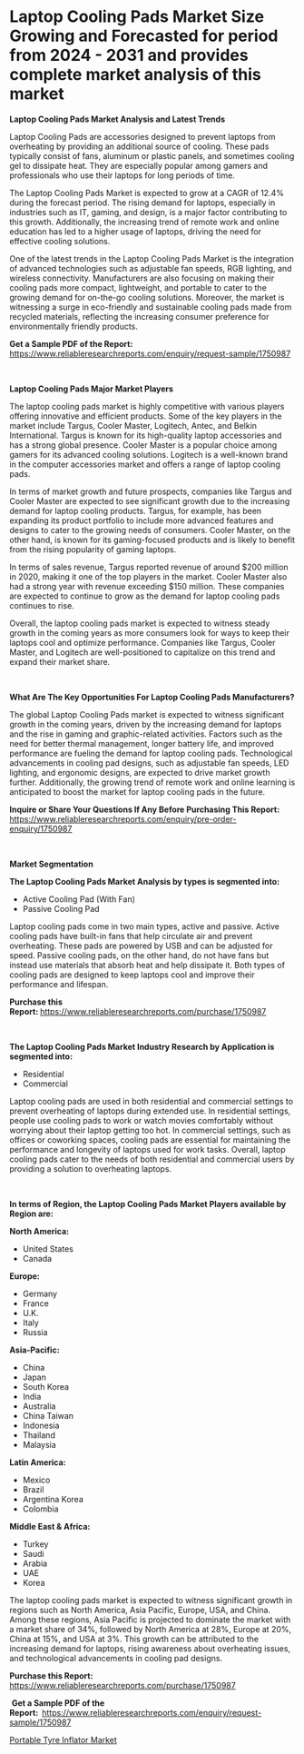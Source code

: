 <p><h1>Laptop Cooling Pads Market Size Growing and Forecasted for period from 2024 - 2031 and provides complete market analysis of this market</h1></p><p><strong>Laptop Cooling Pads Market Analysis and Latest Trends</strong></p>
<p><p>Laptop Cooling Pads are accessories designed to prevent laptops from overheating by providing an additional source of cooling. These pads typically consist of fans, aluminum or plastic panels, and sometimes cooling gel to dissipate heat. They are especially popular among gamers and professionals who use their laptops for long periods of time.</p><p>The Laptop Cooling Pads Market is expected to grow at a CAGR of 12.4% during the forecast period. The rising demand for laptops, especially in industries such as IT, gaming, and design, is a major factor contributing to this growth. Additionally, the increasing trend of remote work and online education has led to a higher usage of laptops, driving the need for effective cooling solutions.</p><p>One of the latest trends in the Laptop Cooling Pads Market is the integration of advanced technologies such as adjustable fan speeds, RGB lighting, and wireless connectivity. Manufacturers are also focusing on making their cooling pads more compact, lightweight, and portable to cater to the growing demand for on-the-go cooling solutions. Moreover, the market is witnessing a surge in eco-friendly and sustainable cooling pads made from recycled materials, reflecting the increasing consumer preference for environmentally friendly products.</p></p>
<p><strong>Get a Sample PDF of the Report:&nbsp;</strong> <a href="https://www.reliableresearchreports.com/enquiry/request-sample/1750987">https://www.reliableresearchreports.com/enquiry/request-sample/1750987</a></p>
<p>&nbsp;</p>
<p><strong>Laptop Cooling Pads Major Market Players</strong></p>
<p><p>The laptop cooling pads market is highly competitive with various players offering innovative and efficient products. Some of the key players in the market include Targus, Cooler Master, Logitech, Antec, and Belkin International. Targus is known for its high-quality laptop accessories and has a strong global presence. Cooler Master is a popular choice among gamers for its advanced cooling solutions. Logitech is a well-known brand in the computer accessories market and offers a range of laptop cooling pads.</p><p>In terms of market growth and future prospects, companies like Targus and Cooler Master are expected to see significant growth due to the increasing demand for laptop cooling products. Targus, for example, has been expanding its product portfolio to include more advanced features and designs to cater to the growing needs of consumers. Cooler Master, on the other hand, is known for its gaming-focused products and is likely to benefit from the rising popularity of gaming laptops.</p><p>In terms of sales revenue, Targus reported revenue of around $200 million in 2020, making it one of the top players in the market. Cooler Master also had a strong year with revenue exceeding $150 million. These companies are expected to continue to grow as the demand for laptop cooling pads continues to rise.</p><p>Overall, the laptop cooling pads market is expected to witness steady growth in the coming years as more consumers look for ways to keep their laptops cool and optimize performance. Companies like Targus, Cooler Master, and Logitech are well-positioned to capitalize on this trend and expand their market share.</p></p>
<p>&nbsp;</p>
<p><strong>What Are The Key Opportunities For Laptop Cooling Pads Manufacturers?</strong></p>
<p><p>The global Laptop Cooling Pads market is expected to witness significant growth in the coming years, driven by the increasing demand for laptops and the rise in gaming and graphic-related activities. Factors such as the need for better thermal management, longer battery life, and improved performance are fueling the demand for laptop cooling pads. Technological advancements in cooling pad designs, such as adjustable fan speeds, LED lighting, and ergonomic designs, are expected to drive market growth further. Additionally, the growing trend of remote work and online learning is anticipated to boost the market for laptop cooling pads in the future.</p></p>
<p><strong>Inquire or Share Your Questions If Any Before Purchasing This Report:</strong> <a href="https://www.reliableresearchreports.com/enquiry/pre-order-enquiry/1750987">https://www.reliableresearchreports.com/enquiry/pre-order-enquiry/1750987</a></p>
<p>&nbsp;</p>
<p><strong>Market Segmentation</strong></p>
<p><strong>The Laptop Cooling Pads Market Analysis by types is segmented into:</strong></p>
<p><ul><li>Active Cooling Pad (With Fan)</li><li>Passive Cooling Pad</li></ul></p>
<p><p>Laptop cooling pads come in two main types, active and passive. Active cooling pads have built-in fans that help circulate air and prevent overheating. These pads are powered by USB and can be adjusted for speed. Passive cooling pads, on the other hand, do not have fans but instead use materials that absorb heat and help dissipate it. Both types of cooling pads are designed to keep laptops cool and improve their performance and lifespan.</p></p>
<p><strong>Purchase this Report:&nbsp;</strong><a href="https://www.reliableresearchreports.com/purchase/1750987">https://www.reliableresearchreports.com/purchase/1750987</a></p>
<p>&nbsp;</p>
<p><strong>The Laptop Cooling Pads Market Industry Research by Application is segmented into:</strong></p>
<p><ul><li>Residential</li><li>Commercial</li></ul></p>
<p><p>Laptop cooling pads are used in both residential and commercial settings to prevent overheating of laptops during extended use. In residential settings, people use cooling pads to work or watch movies comfortably without worrying about their laptop getting too hot. In commercial settings, such as offices or coworking spaces, cooling pads are essential for maintaining the performance and longevity of laptops used for work tasks. Overall, laptop cooling pads cater to the needs of both residential and commercial users by providing a solution to overheating laptops.</p></p>
<p>&nbsp;</p>
<p><strong>In terms of Region, the Laptop Cooling Pads Market Players available by Region are:</strong></p>
<p>
    <p> <strong> North America: </strong>
        <ul>
            <li>United States</li>
            <li>Canada</li>
        </ul>
        </p> 
    <p> <strong> Europe: </strong>
        <ul>
            <li>Germany</li>
            <li>France</li>
            <li>U.K.</li>
            <li>Italy</li>
            <li>Russia</li>
        </ul>
        </p> 
    <p> <strong> Asia-Pacific: </strong>
        <ul>
            <li>China</li>
            <li>Japan</li>
            <li>South Korea</li>
            <li>India</li>
            <li>Australia</li>
            <li>China Taiwan</li>
            <li>Indonesia</li>
            <li>Thailand</li>
            <li>Malaysia</li>
        </ul>
        </p> 
    <p> <strong> Latin America: </strong>
        <ul>
            <li>Mexico</li>
            <li>Brazil</li>
            <li>Argentina Korea</li>
            <li>Colombia</li>
        </ul>
        </p> 
    <p> <strong> Middle East & Africa: </strong>
        <ul>
            <li>Turkey</li>
            <li>Saudi</li>
            <li>Arabia</li>
            <li>UAE</li>
            <li>Korea</li>
        </ul>
    </p>
    </p>
<p><p>The laptop cooling pads market is expected to witness significant growth in regions such as North America, Asia Pacific, Europe, USA, and China. Among these regions, Asia Pacific is projected to dominate the market with a market share of 34%, followed by North America at 28%, Europe at 20%, China at 15%, and USA at 3%. This growth can be attributed to the increasing demand for laptops, rising awareness about overheating issues, and technological advancements in cooling pad designs.</p></p>
<p><strong>Purchase this Report: </strong><a href="https://www.reliableresearchreports.com/purchase/1750987">https://www.reliableresearchreports.com/purchase/1750987</a></p>
<p>&nbsp;<strong>Get a Sample PDF of the Report:&nbsp;&nbsp;</strong><a href="https://www.reliableresearchreports.com/enquiry/request-sample/1750987">https://www.reliableresearchreports.com/enquiry/request-sample/1750987</a></p>
<p><strong></strong></p>
<p><p><a href="https://summer-dogwood-3e9.notion.site/Portable-Tyre-Inflator-Market-Research-Report-Forecasted-for-Period-from-2024-2031-by-Market-Type-1d3c63ad16c84987b3274b6b6b261dbc">Portable Tyre Inflator Market</a></p></p>